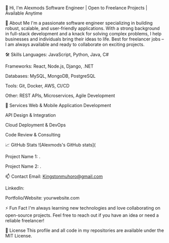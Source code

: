 👋 Hi, I'm Alexmods
Software Engineer | Open to Freelance Projects | Available Anytime

🚀 About Me
I'm a passionate software engineer specializing in building robust, scalable, and user-friendly applications. With a strong background in full-stack development and a knack for solving complex problems, I help businesses and individuals bring their ideas to life.
Best for freelancer jobs – I am always available and ready to collaborate on exciting projects.

🛠️ Skills
Languages: JavaScript, Python, Java, C#

Frameworks: React, Node.js, Django, .NET

Databases: MySQL, MongoDB, PostgreSQL

Tools: Git, Docker, AWS, CI/CD

Other: REST APIs, Microservices, Agile Development

💼 Services
Web & Mobile Application Development

API Design & Integration

Cloud Deployment & DevOps

Code Review & Consulting

📈 GitHub Stats
![Alexmods's GitHub stats](

Project Name 1: .

Project Name 2: .



📫 Contact
Email: Kingstonmuhoro@gmail.com

LinkedIn: 

Portfolio/Website: yourwebsite.com

⚡ Fun Fact
I'm always learning new technologies and love collaborating on open-source projects.
Feel free to reach out if you have an idea or need a reliable freelancer!

📝 License
This profile and all code in my repositories are available under the MIT License.
